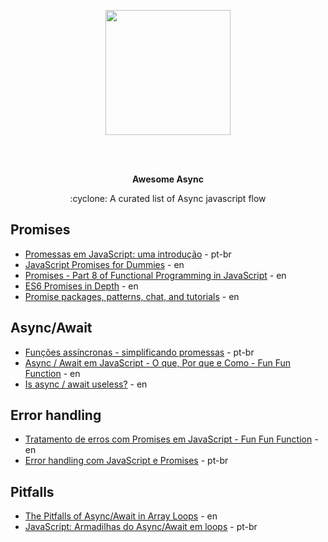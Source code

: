 <p align="center">
  <img height="200" src="https://achievement-images.teamtreehouse.com/badge_async-programming-with-JS_stage1.png">
</p>
</br></br>
<p align="center">
  <b>Awesome Async</b>
</p>
<p align="center">
  :cyclone: A curated list of Async javascript flow
</p>

## Promises
* [Promessas em JavaScript: uma introdução](https://developers.google.com/web/fundamentals/primers/promises?hl=pt-br) - pt-br
* [JavaScript Promises for Dummies](https://scotch.io/tutorials/javascript-promises-for-dummies) - en
* [Promises - Part 8 of Functional Programming in JavaScript](https://www.youtube.com/watch?v=2d7s3spWAzo) - en
* [ES6 Promises in Depth](https://ponyfoo.com/articles/es6-promises-in-depth) - en
* [Promise packages, patterns, chat, and tutorials](https://github.com/sindresorhus/promise-fun) - en

## Async/Await
* [Funções assíncronas - simplificando promessas](https://developers.google.com/web/fundamentals/primers/async-functions?hl=pt-br) - pt-br
* [Async / Await em JavaScript - O que, Por que e Como - Fun Fun Function](https://www.youtube.com/watch?v=568g8hxJJp4) - en
* [Is async / await useless?](https://www.youtube.com/watch?v=ho5PnBOoacw) - en

## Error handling
* [Tratamento de erros com Promises em JavaScript - Fun Fun Function](https://www.youtube.com/watch?v=f8IgdnYIwOU) - en
* [Error handling com JavaScript e Promises](https://www.youtube.com/watch?v=ZgWyha2d6iY) - pt-br

## Pitfalls
* [The Pitfalls of Async/Await in Array Loops](https://medium.com/dailyjs/the-pitfalls-of-async-await-in-array-loops-cf9cf713bfeb) - en
* [JavaScript: Armadilhas do Async/Await em loops](https://medium.com/@oieduardorabelo/javascript-armadilhas-do-asyn-await-em-loops-1cdad44db7f0) - pt-br
